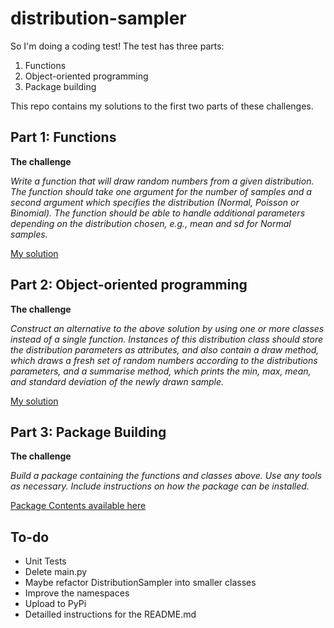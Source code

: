 # distribution-sampler

So I'm doing a coding test! The test has three parts:

1. Functions
2. Object-oriented programming
3. Package building

This repo contains my solutions to the first two parts of these challenges.

## Part 1: Functions

**The challenge**  

*Write a function that will draw random numbers from a given distribution. The function should take one argument for the number of samples and a second argument which specifies the distribution (Normal, Poisson or Binomial). The function should be able to handle additional parameters depending on the distribution chosen, e.g., mean and sd for Normal samples.*

[My solution](http://nbviewer.jupyter.org/github/Tommo565/distribution-sampler/blob/master/1.%20Programming%20-%20Functions.ipynb)

## Part 2: Object-oriented programming

**The challenge**

*Construct an alternative to the above solution by using one or more classes instead of a single function.
Instances of this distribution class should store the distribution parameters as attributes, and also contain a draw method, which draws a fresh set of random numbers according to the distributions parameters, and a summarise method, which prints the min, max, mean, and standard deviation of the newly drawn sample.*

[My solution](http://nbviewer.jupyter.org/github/tommo565/distribution-sampler/blob/master/2.%20Programming%20-%20OOP.ipynb)

## Part 3: Package Building

**The challenge** 

*Build a package containing the functions and classes above. Use any tools as necessary. Include instructions on how the package can be installed.*

[Package Contents available here](https://github.com/Tommo565/toms_dist_sampler) 


## To-do

* Unit Tests
* Delete main.py
* Maybe refactor DistributionSampler into smaller classes
* Improve the namespaces
* Upload to PyPi
* Detailled instructions for the README.md
